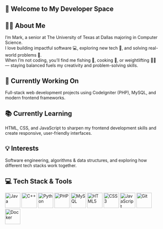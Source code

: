 ## 👋 Welcome to My Developer Space


## 🙋‍♂️ About Me
I’m Mark, a senior at The University of Texas at Dallas majoring in Computer Science.  
I love building impactful software 💻, exploring new tech 🚀, and solving real-world problems 🧩.  
When I’m not coding, you’ll find me fishing 🎣, cooking 🍳, or weightlifting 🏋️‍♂️ — staying balanced fuels my creativity and problem-solving skills.

## 🚀 Currently Working On
Full-stack web development projects using CodeIgniter (PHP), MySQL, and modern frontend frameworks.

## 📚 Currently Learning
HTML, CSS, and JavaScript to sharpen my frontend development skills and create responsive, user-friendly interfaces.

## 💡 Interests
Software engineering, algorithms & data structures, and exploring how different tech stacks work together.


## 💻 Tech Stack & Tools

<p align="left">
  <img src="https://cdn.jsdelivr.net/gh/devicons/devicon/icons/java/java-original.svg" alt="Java" width="50" height="50"/>
  <img src="https://cdn.jsdelivr.net/gh/devicons/devicon/icons/cplusplus/cplusplus-original.svg" alt="C++" width="50" height="50"/>
  <img src="https://cdn.jsdelivr.net/gh/devicons/devicon/icons/python/python-original.svg" alt="Python" width="50" height="50"/>
  <img src="https://cdn.jsdelivr.net/gh/devicons/devicon/icons/php/php-original.svg" alt="PHP" width="50" height="50"/>
  <img src="https://cdn.jsdelivr.net/gh/devicons/devicon/icons/mysql/mysql-original.svg" alt="MySQL" width="50" height="50"/>
  <img src="https://cdn.jsdelivr.net/gh/devicons/devicon/icons/html5/html5-original.svg" alt="HTML5" width="50" height="50"/>
  <img src="https://cdn.jsdelivr.net/gh/devicons/devicon/icons/css3/css3-original.svg" alt="CSS3" width="50" height="50"/>
  <img src="https://cdn.jsdelivr.net/gh/devicons/devicon/icons/javascript/javascript-original.svg" alt="JavaScript" width="50" height="50"/>
  <img src="https://cdn.jsdelivr.net/gh/devicons/devicon/icons/git/git-original.svg" alt="Git" width="50" height="50"/>
  <img src="https://cdn.jsdelivr.net/gh/devicons/devicon/icons/docker/docker-original.svg" alt="Docker" width="50" height="50"/>
</p>
